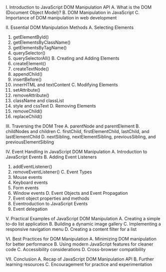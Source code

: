 I. Introduction to JavaScript DOM Manipulation API
A. What is the DOM (Document Object Model)?
B. DOM Manipulation in JavaScript
C. Importance of DOM manipulation in web development

II. Essential DOM Manipulation Methods
A. Selecting Elements
   1. getElementById()
   2. getElementsByClassName()
   3. getElementsByTagName()
   4. querySelector()
   5. querySelectorAll()
B. Creating and Adding Elements
   1. createElement()
   2. createTextNode()
   3. appendChild()
   4. insertBefore()
   5. innerHTML and textContent
C. Modifying Elements
   1. setAttribute()
   2. removeAttribute()
   3. className and classList
   4. style and cssText
D. Removing Elements
   1. removeChild()
   2. replaceChild()

III. Traversing the DOM Tree
A. parentNode and parentElement
B. childNodes and children
C. firstChild, firstElementChild, lastChild, and lastElementChild
D. nextSibling, nextElementSibling, previousSibling, and previousElementSibling

IV. Event Handling in JavaScript DOM Manipulation
A. Introduction to JavaScript Events
B. Adding Event Listeners
   1. addEventListener()
   2. removeEventListener()
C. Event Types
   1. Mouse events
   2. Keyboard events
   3. Form events
   4. Window events
D. Event Objects and Event Propagation
   1. Event object properties and methods
   2. Eventroduction to JavaScript Events
   3. Event delegation

V. Practical Examples of JavaScript DOM Manipulation
A. Creating a simple to-do list application
B. Building a dynamic image gallery
C. Implementing a responsive navigation menu
D. Creating a content filter for a list

VI. Best Practices for DOM Manipulation
A. Minimizing DOM manipulation for better performance
B. Using modern JavaScript features for cleaner code
C. Accessibility considerations
D. Cross-browser compatibility

VII. Conclusion
A. Recap of JavaScript DOM Manipulation API
B. Further learning resources
C. Encouragement for practice and experimentation